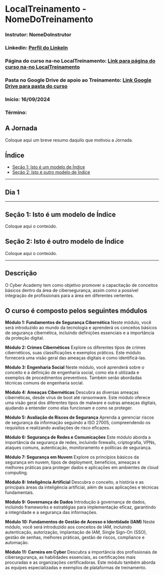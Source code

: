 # LocalTreinamento - NomeDoTreinamento

### **Instrutor**: NomeDoInstrutor
### **Linkedin**: [Perfil do LinkeIn](ColeAquiLinkPaginaPerfilLinkedinInstrutor)
### **Página do curso na-no LocalTreinamento**: [Link para página do curso na-no LocalTreinamento](https://cyberlabfbb.neolude.com.br/Account/Login?ReturnUrl=%2f%3futm_campaign%3dcyber_academy_-_boas_vindas%26utm_medium%3demail%26utm_source%3dRD%2bStation&utm_campaign=cyber_academy_-_boas_vindas&utm_medium=email&utm_source=RD+Station)
### **Pasta no Google Drive de apoio ao Treinamento**: [Link Google Drive para pasta do curso](https://drive.google.com/drive/folders/1dKGq5uU95rzU6QbUXeRuDgpdtwf_Rgwq?usp=drive_link)
### **Início**: 16/09/2024
### **Término**: 

## A Jornada

Coloque aqui um breve resumo daquilo que motivou a Jornada.

## Índice

- [Seção 1: Isto é um modelo de Índice](#seção-1-isto-é-um-modelo-de-índice)
- [Seção 2: Isto é outro modelo de Índice](#seção-2-isto-é-outro-modelo-de-índice)

---

## Dia 1

---

## Seção 1: Isto é um modelo de Índice

Coloque aqui o conteúdo.

## Seção 2: Isto é outro modelo de Índice

Coloque aqui o conteúdo.

---

## Descrição

O Cyber Academy tem como objetivo promover a capacitação de conceitos básicos dentro da área de cibersegurança, assim como a possível integração de profissionais para a área em diferentes vertentes.

## O curso é composto pelos seguintes módulos

**Módulo 1: Fundamentos de Segurança Cibernética**
Neste módulo, você será introduzido ao mundo da tecnologia e aprenderá os conceitos básicos de segurança cibernética, incluindo definições essenciais e a importância da proteção digital.

**Módulo 2: Crimes Cibernéticos**
Explore os diferentes tipos de crimes cibernéticos, suas classificações e exemplos práticos. Este módulo fornecerá uma visão geral das ameaças digitais e como identificá-las.

**Módulo 3: Engenharia Social**
Neste módulo, você aprenderá sobre o conceito e a definição de engenharia social, como ela é utilizada e exemplos de procedimentos preventivos. Também serão abordadas técnicas comuns de engenharia social.

**Módulo 4: Ameaças Cibernéticas**
Descubra as diversas ameaças cibernéticas, desde vírus de boot até ransomware. Este módulo oferece uma visão geral dos diferentes tipos de malware e outras ameaças digitais, ajudando a entender como elas funcionam e como se proteger.

**Módulo 5: Avaliação de Riscos de Segurança**
Aprenda a gerenciar riscos de segurança da informação seguindo a ISO 27005, compreendendo os requisitos e realizando avaliações de risco eficazes.

**Módulo 6: Segurança de Redes e Comunicações**
Este módulo aborda a importância da segurança de redes, incluindo firewalls, criptografia, VPNs, ataques comuns, autenticação, monitoramento e políticas de segurança.

**Módulo 7: Segurança em Nuvem**
Explore os princípios básicos da segurança em nuvem, tipos de deployment, benefícios, ameaças e melhores práticas para proteger dados e aplicações em ambientes de cloud computing.

**Módulo 8: Inteligência Artificial**
Descubra o conceito, a história e as principais áreas da inteligência artificial, além de suas aplicações e técnicas fundamentais.

**Módulo 9: Governança de Dados**
Introdução à governança de dados, incluindo frameworks e estratégias para implementação eficaz, garantindo a integridade e a segurança das informações.

**Módulo 10: Fundamentos de Gestão de Acesso e Identidade (IAM)**
Neste módulo, você será introduzido aos conceitos de IAM, incluindo autenticação, autorização, implantação de IAM, Single Sign-On (SSO), gestão de senhas, melhores práticas, gestão de riscos, compliance e automação.

**Módulo 11: Carreira em Cyber**
Descubra a importância dos profissionais de cibersegurança, as habilidades essenciais, as certificações mais procuradas e as organizações certificadoras. Este módulo também aborda as equipes especializadas e exemplos de plataformas de treinamento.

